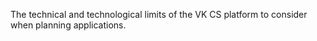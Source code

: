 The technical and technological limits of the VK CS platform to consider when planning applications.